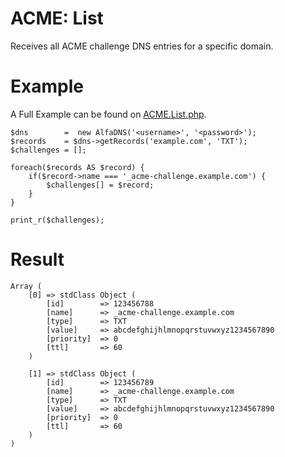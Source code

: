 # ACME: List
Receives all ACME challenge DNS entries for a specific domain.

# Example
A Full Example can be found on [ACME.List.php](ACME.List.php).

```!php
$dns		=  new AlfaDNS('<username>', '<password>');
$records	= $dns->getRecords('example.com', 'TXT');
$challenges	= [];

foreach($records AS $record) {
	if($record->name === '_acme-challenge.example.com') {
		$challenges[] = $record;
	}
}

print_r($challenges);
```

# Result
```
Array (
    [0] => stdClass Object (
		[id]		=> 123456788
		[name]		=> _acme-challenge.example.com
		[type]		=> TXT
		[value]		=> abcdefghijhlmnopqrstuvwxyz1234567890
		[priority]	=> 0
		[ttl]		=> 60
	)

    [1] => stdClass Object (
		[id]		=> 123456789
		[name]		=> _acme-challenge.example.com
		[type]		=> TXT
		[value]		=> abcdefghijhlmnopqrstuvwxyz1234567890
		[priority]	=> 0
		[ttl]		=> 60
	)
)
```

